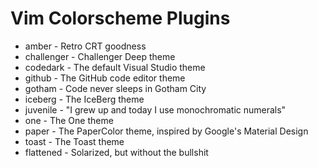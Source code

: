 # Vim Colorscheme Plugins

* amber - Retro CRT goodness
* challenger - Challenger Deep theme
* codedark - The default Visual Studio theme
* github - The GitHub code editor theme
* gotham - Code never sleeps in Gotham City
* iceberg - The IceBerg theme
* juvenile - "I grew up and today I use monochromatic numerals"
* one - The One theme
* paper - The PaperColor theme, inspired by Google's Material Design
* toast - The Toast theme
* flattened - Solarized, but without the bullshit
